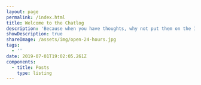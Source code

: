 ```yaml
---
layout: page
permalink: /index.html
title: Welcome to the Chatlog
description: 'Because when you have thoughts, why not put them on the Internet?'
showDescription: true
shareImage: /assets/img/open-24-hours.jpg
tags:
  - ''
date: 2019-07-01T19:02:05.261Z
components:
  - title: Posts
    type: listing
---
```


